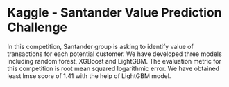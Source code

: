 # Kaggle - Santander Value Prediction Challenge
In this competition, Santander group is asking to identify value of transactions for each potential customer. We have developed three models including random forest, XGBoost and LightGBM. The evaluation metric for this competition is root mean squared logarithmic error. We have obtained least lmse score of 1.41 with the help of LightGBM model.
